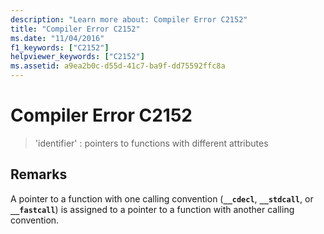 ```yaml
---
description: "Learn more about: Compiler Error C2152"
title: "Compiler Error C2152"
ms.date: "11/04/2016"
f1_keywords: ["C2152"]
helpviewer_keywords: ["C2152"]
ms.assetid: a9ea2b0c-d55d-41c7-ba9f-dd75592ffc8a
---
```

# Compiler Error C2152

> 'identifier' : pointers to functions with different attributes

## Remarks

A pointer to a function with one calling convention (**`__cdecl`**, **`__stdcall`**, or **`__fastcall`**) is assigned to a pointer to a function with another calling convention.
